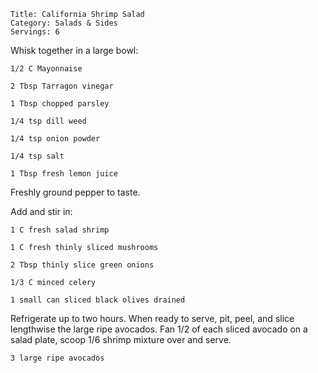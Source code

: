 ~~~ recipe-info
Title: California Shrimp Salad
Category: Salads & Sides
Servings: 6
~~~

Whisk together in a large bowl:

~~~ recipe-ingredients
1/2 C Mayonnaise

2 Tbsp Tarragon vinegar

1 Tbsp chopped parsley

1/4 tsp dill weed

1/4 tsp onion powder

1/4 tsp salt

1 Tbsp fresh lemon juice
~~~

Freshly ground pepper to taste.

Add and stir in:

~~~ recipe-ingredients
1 C fresh salad shrimp

1 C fresh thinly sliced mushrooms

2 Tbsp thinly slice green onions

1/3 C minced celery

1 small can sliced black olives drained
~~~

Refrigerate up to two hours. When ready to serve, pit, peel, and slice lengthwise the large ripe
avocados. Fan 1/2 of each sliced avocado on a salad plate, scoop 1/6 shrimp mixture over and serve.

~~~ recipe-ingredients
3 large ripe avocados
~~~
